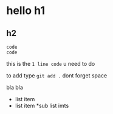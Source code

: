 # hello h1

## h2

```code
code
code
```


this is the `1 line code` u need to do

to add type `git add .` dont forget space


bla bla


* list item
* list item
    *sub list imts
